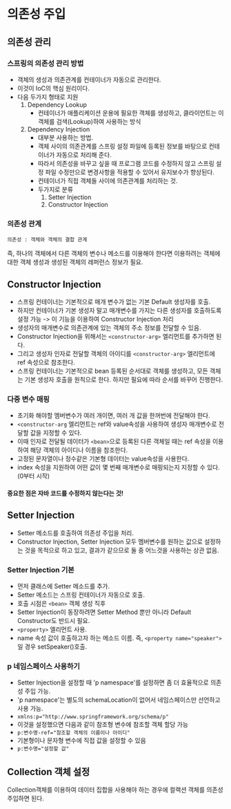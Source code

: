 # 의존성 주입

## 의존성 관리

### 스프링의 의존성 관리 방법

* 객체의 생성과 의존관계를 컨테이너가 자동으로 관리한다.
* 이것이 IoC의 핵심 원리이다.
* 다음 두가지 형태로 지원
	1. Dependency Lookup
		* 컨테이너가 애플리케이션 운용에 필요한 객체를 생성하고, 클라이언트는 이 객체를 검색(Lookup)하여 사용하는 방식
	2. Dependency Injection
		* 대부분 사용하는 방법.
		* 객체 사이의 의존관계를 스프링 설정 파일에 등록된 정보를 바탕으로 컨테이너가 자동으로 처리해 준다.
		* 따라서 의존성을 바꾸고 싶을 때 프로그램 코드를 수정하지 않고 스프링 설정 파일 수정만으로 변경사항을 적용할 수 있어서 유지보수가 향상된다.
		* 컨테이너가 직접 객체들 사이에 의존관계를 처리하는 것.
		* 두가지로 분류
			1. Setter Injection
			2. Constructor Injection

### 의존성 관계

```
의존성 : 객체와 객체의 결합 관계
```

즉, 하나의 객체에서 다른 객체의 변수나 메소드를 이용해야 한다면 이용하려는 객체에 대한 객체 생성과 생성된 객체의 레퍼런스 정보가 필요.

## Constructor Injection

* 스프링 컨테이너는 기본적으로 매개 변수가 없는 기본 Default 생성자를 호출.
* 하지만 컨테이너가 기본 생성자 말고 매개변수를 가지는 다른 생성자를 호출하도록 설정 가능 -> 이 기능을 이용하여 Constructor Injection 처리
* 생성자의 매개변수로 의존관계에 있는 객체의 주소 정보를 전달할 수 있음.
* Constructor Injection을 위해서는 `<constructor-arg>` 엘리먼트를 추가하면 된다.
* 그리고 생성자 인자로 전달할 객체의 아이디를 `<constructor-arg>` 엘리먼트에 ref 속성으로 참조한다.
* 스프링 컨테이너는 기본적으로 bean 등록된 순서대로 객체를 생성하고, 모든 객체는 기본 생성자 호출을 원칙으로 한다. 하지만 필요에 따라 순서를 바꾸어 진행한다.

### 다중 변수 매핑

* 초기화 해야할 멤버변수가 여러 개이면, 여러 개 값을 한꺼번에 전달해야 한다.
* `<constructor-arg` 엘리먼트는 ref와 value속성을 사용하여 생성자 매개변수로 전달할 값을 지정할 수 있다.
* 이때 인자로 전달될 데이터가 `<bean>`으로 등록된 다른 객체일 때는 ref 속성을 이용하여 해당 객체의 아이디나 이름을 참조한다.
* 고정된 문자열이나 정수같은 기본형 데이터는 value속성을 사용한다.
* index 속성을 지원하여 어떤 값이 몇 번째 매개변수로 매핑되는지 지정할 수 있다. (0부터 시작)

#### 중요한 점은 자바 코드를 수정하지 않는다는 것!

## Setter Injection

* Setter 메소드를 호출하여 의존성 주입을 처리.
* Constructor Injection, Setter Injection 모두 멤버변수를 원하는 값으로 설정하는 것을 목적으로 하고 있고, 결과가 같으므로 둘 중 어느것을 사용하는 상관 없음.

### Setter Injection 기본

* 먼저 클래스에 Setter 메소드를 추가.
* Setter 메소드는 스프링 컨테이너가 자동으로 호출.
* 호출 시점은 `<bean>` 객체 생성 직후
* Setter Injection이 동장하려면 Setter Method 뿐만 아니라 Default Constructor도 반드시 필요.
* `<property>` 엘리먼트 사용.
* name 속성 값이 호출하고자 하는 메소드 이름. 즉, `<property name="speaker">`일 경우 setSpeaker()호출.

### p 네임스페이스 사용하기

* Setter Injection을 설정할 때 'p namespace'를 설정하면 좀 더 효율적으로 의존성 주입 가능.
* 'p namespace'는 별도의 schemaLocation이 없어서 네임스페이스만 선언하고 사용 가능.
* `xmlns:p="http://www.springframework.org/schema/p"`
* 이것을 설정했으면 다음과 같이 참조형 변수에 참조할 객체 할당 가능
* `p:변수명-ref="참조할 객체의 이름이나 아이디"`
* 기본형이나 문자형 변수에 직접 값을 설정할 수 있음
* `p:변수명="설정할 값"`

## Collection 객체 설정

Collection객체를 이용하여 데이터 집합을 사용해야 하는 경우에 컬랙션 객체를 의존성 주입하면 된다.
